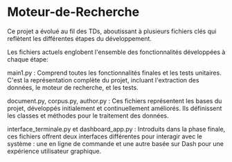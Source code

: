 # Moteur-de-Recherche
Ce projet a évolué au fil des TDs, aboutissant à plusieurs fichiers clés qui reflètent les différentes étapes du développement.

Les fichiers actuels englobent l'ensemble des fonctionnalités développées à chaque étape:

main1.py : Comprend toutes les fonctionnalités finales et les tests unitaires. C'est la représentation complète du projet, incluant l'extraction des données, le moteur de recherche, et les tests.

document.py, corpus.py, author.py : Ces fichiers représentent les bases du projet, développés initialement et continuellement améliorés. Ils définissent les classes et méthodes pour le traitement des données.

interface_terminale.py et dashboard_app.py : Introduits dans la phase finale, ces fichiers offrent deux interfaces différentes pour interagir avec le système : une en ligne de commande et une autre basée sur Dash pour une expérience utilisateur graphique.
